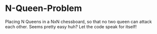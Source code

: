 # N-Queen-Problem
Placing N Queens in a NxN chessboard, so that no two queen can attack each other. Seems pretty easy huh? Let the code speak for itself!
